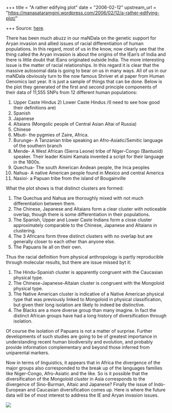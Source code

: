 +++
title = "A rather edifying plot"
date = "2006-02-12"
upstream_url = "https://manasataramgini.wordpress.com/2006/02/12/a-rather-edifying-plot/"

+++
Source: [here](https://manasataramgini.wordpress.com/2006/02/12/a-rather-edifying-plot/).

There has been much abuzz in our maNDala on the genetic support for
Aryan invasion and allied issues of racial differentiation of human
populations. In this regard, most of us in the know, now clearly see
that the thing called the Aryan invasion is about the origins of the
IEan’s of India and there is little doubt that IEans originated outside
India. The more interesting issue is the matter of racial relationships.
In this regard it is clear that the massive autosomal data is going to
bear on us in many ways. All of us in our maNDala obviously turn to the
now famous Shriver et al paper from Human Genomics last year. It is just
a sample of things that can be done. Below is the plot they generated of
the first and second principle components of their data of 11,555 SNPs
from 12 different human populations:  
1) Upper Caste Hindus 2) Lower Caste Hindus /(I need to see how good
their definitions are)  
3) Spanish  
4) Japanese  
5) Altaians (Mongolic people of Central Asian Altai of Russia)  
6) Chinese  
7) Mbuti- the pygmies of Zaire, Africa.  
8) Burunge- A Tanzanian tribe speaking an Afro-Asiatic/Semitic language
of the southern branch  
9) Mende- A West African (Sierra Leone) tribe of Niger-Congo (Bantuoid)
speaker. Their leader Kisimi Kamala invented a script for their language
in the 1800s.  
10) Quechua- The south American Andean people, the Inca peoples  
11) Nahua- A native American people found in Mexico and central
America  
12) Nasioi- a Papuan tribe from the island of Bougainville

What the plot shows is that distinct clusters are formed:  
1) The Quechua and Nahua are thoroughly mixed with not much
differentiation between them.  
2) The Chinese, Japanese and Altaians form a clear cluster with
noticeable overlap, though there is some differentiation in their
populations.  
3) The Spanish, Upper and Lower Caste Indians form a close cluster
approximately comparable to the Chinese, Japanese and Altaians in
clustering.  
4) The 3 Africans form three distinct clusters with no overlap but are
generally closer to each other than anyone else.  
5) The Papuans lie all on their own.

Thus the racial definition from physical anthropology is partly
reproducible through molecular results, but there are issue missed byt
it:  
1) The Hindu-Spanish cluster is apparently congruent with the Caucasian
physical type.  
2) The Chinese-Japanese-Altaian cluster is congruent with the Mongoloid
physical type.  
3) The Native American cluster is indicative of a Native American
physical type that was previously linked to Mongoloid in physical
classification, but given their long isolation are likely to indeed be
distinctive.  
4) The Blacks are a more diverse group than many imagine. In fact the
distinct African groups have had a long history of diversification
through isolation.

Of course the isolation of Papuans is not a matter of surprise. Further
developments of such studies are going to be of greatest importance in
understanding recent human biodiversity and evolution, and probably
provide information complementary and beyond those inferred from
uniparental markers.

Now in terms of linguistics, it appears that in Africa the divergence of
the major groups also corresponded to the break up of the languages
families like Niger-Congo, Afro-Asiatic and the like. So is it possible
that the diversification of the Mongoloid cluster in Asia corresponds to
the divergence of Sino-Burman, Altaic and Japanese? Finally the issue of
Indo-European and Caucasian diversification comes up. Here is where the
future data will be of most interest to address the IE and Aryan
invasion issues.

[![](https://i2.wp.com/photos1.blogger.com/blogger/2010/410/320/some_populations_pca.jpg)](http://photos1.blogger.com/blogger/2010/410/1600/some_populations_pca.jpg)

